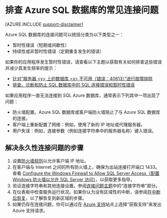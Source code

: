 <properties
	pageTitle="排查 Azure SQL 数据库的常见连接问题"
	description="识别和解决 Azure SQL 数据库常见连接错误的步骤。"
	services="sql-database"
	documentationCenter=""
	authors="dalechen"
	manager="felixwu"
	editor=""/>

<tags
	ms.service="sql-database"
	ms.date="03/29/2016"
	wacn.date="05/16/2016"/>

# 排查 Azure SQL 数据库的常见连接问题
[AZURE.INCLUDE [support-disclaimer](../includes/support-disclaimer.md)]

Azure SQL 数据库的连接问题可以统括分类为以下类型之一：

- 暂时性错误（短期或间歇性）
- 持续性或非暂时性错误（定期重复发生的错误）

如果你的应用程序发生暂时性错误，请查看以下主题以获取有关如何排查这些错误并减少其发生频率的提示：

- [针对“服务器 &lt;y&gt; 上的数据库 &lt;x&gt; 不可用（错误：40613）”进行故障排除](/documentation/articles/sql-database-troubleshoot-connection)
- [排查、诊断和防止 SQL 数据库中的 SQL 连接错误和暂时性错误](/documentation/articles/sql-database-connectivity-issues)

如果应用程序一直无法连接到 SQL Azure 数据库，通常表示下列其中一项出现了问题：

- 防火墙配置。Azure SQL 数据库或客户端防火墙阻止了与 Azure SQL 数据库的连接。
- 客户端上重新配置了网络：例如，使用了新的 IP 地址或代理服务器。
- 用户失误：例如，连接参数（例如连接字符串中的服务器名称）键入错误。

## 解决永久性连接问题的步骤
1.	设置[防火墙规则](/documentation/articles/sql-database-configure-firewall-settings)以允许客户端 IP 地址。
2.	在客户端与 Internet 之间的所有防火墙上，确保为出站连接打开端口 1433。查看 [Configure the Windows Firewall to Allow SQL Server Access（配置 Windows 防火墙以允许 SQL Server 访问）](https://msdn.microsoft.com/zh-cn/library/cc646023.aspx)，以获取更多指导。
3.	验证连接字符串和其他连接设置。参阅[连接问题主题](/documentation/articles/sql-database-connectivity-issues/#connections-to-azure-sql-database)中的“连接字符串”部分。
4.	在仪表板中检查服务运行状况。如果你认为没有区域性的中断，请参阅[在中断后恢复](/documentation/articles/sql-database-disaster-recovery)，以了解恢复到新区域的步骤。
5.	如果仍存在连接问题，你可以通过在 [Azure 支持](/support/contact)站点上选择“获取支持”来发出 Azure 支持请求。

<!---HONumber=Mooncake_0503_2016-->
